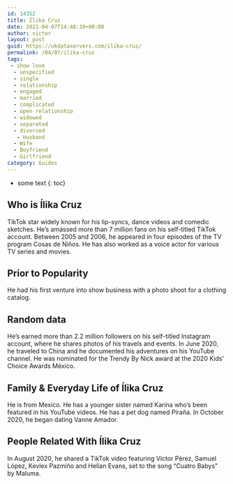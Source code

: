 ```yaml
---
id: 14352
title: Ílika Cruz
date: 2021-04-07T14:48:19+00:00
author: victor
layout: post
guid: https://ukdataservers.com/ilika-cruz/
permalink: /04/07/ilika-cruz
tags:
 - show love
  - unspecified
  - single
  - relationship
  - engaged
  - married
  - complicated
  - open relationship
  - widowed
  - separated
  - divorced
   - Husband
  - Wife
  - Boyfriend
  - Girlfriend
category: Guides
---
```


* some text
{: toc}


## Who is Ílika Cruz



TikTok star widely known for his lip-syncs, dance videos and comedic sketches. He&#8217;s amassed more than 7 million fans on his self-titled TikTok account. Between 2005 and 2006, he appeared in four episodes of the TV program Cosas de Niños. He has also worked as a voice actor for various TV series and movies.

                
                
                
## Prior to Popularity



He had his first venture into show business with a photo shoot for a clothing catalog. 

                
                
                
## Random data



He&#8217;s earned more than 2.2 million followers on his self-titled Instagram account, where he shares photos of his travels and events. In June 2020, he traveled to China and he documented his adventures on his YouTube channel. He was nominated for the Trendy By Nick award at the 2020 Kids&#8217; Choice Awards México.

                
                
                
## Family & Everyday Life of Ílika Cruz



He is from Mexico. He has a younger sister named Karina who&#8217;s been featured in his YouTube videos. He has a pet dog named Piraña. In October 2020, he began dating Vanne Amador.

                
                
                
## People Related With Ílika Cruz



In August 2020, he shared a TikTok video featuring Víctor Pérez, Samuel López, Kevlex Pazmiño and Helian Evans, set to the song &#8220;Cuatro Babys&#8221; by Maluma.

                
              
            
          
          
          